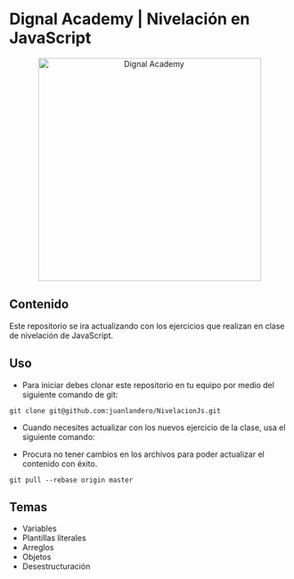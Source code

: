 # Dignal Academy | Nivelación en JavaScript

<div style="text-align: center">
    <img src="https://academy.dignal.com/wp-content/uploads/2023/01/dignal_academy_logo_site.png" width="400" alt="Dignal Academy"/>
</div>

## Contenido

Este repositorio se ira actualizando con los ejercicios que realizan en clase de nivelación de JavaScript.

## Uso

- Para iniciar debes clonar este repositorio en tu equipo por medio del siguiente comando de git:

```
git clone git@github.com:juanlandero/NivelacionJs.git
```

- Cuando necesites actualizar con los nuevos ejercicio de la clase, usa el siguiente comando:

- Procura no tener cambios en los archivos para poder actualizar el contenido con éxito.

```
git pull --rebase origin master
```

## Temas

- Variables
- Plantillas literales
- Arreglos
- Objetos
- Desestructuración
